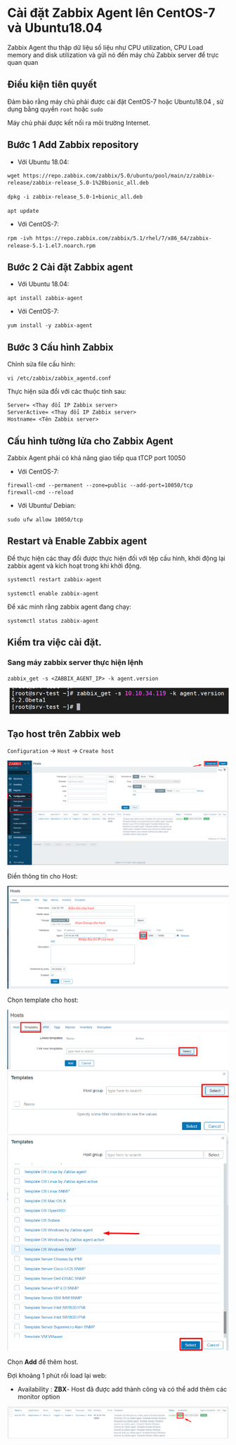 # Cài đặt Zabbix Agent lên CentOS-7 và Ubuntu18.04
Zabbix Agent thu thập dữ liệu số liệu như CPU utilization, CPU Load memory and disk utilization và gửi nó đến máy chủ Zabbix server để trực quan quan
## Điều kiện tiên quyết 
Đảm bảo rằng máy chủ phải được cài đặt CentOS-7 hoặc Ubuntu18.04 , sử dụng bằng quyền `root` hoặc `sudo`

Máy chủ phải được kết nối ra môi trường Internet.

## Bước 1 Add Zabbix repository

* Với Ubuntu 18.04:

```
wget https://repo.zabbix.com/zabbix/5.0/ubuntu/pool/main/z/zabbix-release/zabbix-release_5.0-1%2Bbionic_all.deb

dpkg -i zabbix-release_5.0-1+bionic_all.deb

apt update
```

* Với CentOS-7:

`rpm -ivh https://repo.zabbix.com/zabbix/5.1/rhel/7/x86_64/zabbix-release-5.1-1.el7.noarch.rpm`
## Bước 2 Cài đặt Zabbix agent
* Với Ubuntu 18.04:

`apt install zabbix-agent`

* Với CentOS-7:

`yum install -y zabbix-agent`   
## Bước 3 Cấu hình Zabbix
Chỉnh sửa file cấu hình:

`vi /etc/zabbix/zabbix_agentd.conf`

Thực hiện sửa đổi với các thuộc tính sau:

```
Server= <Thay đổi IP Zabbix server>
ServerActive= <Thay đổi IP Zabbix server>
Hostname= <Tên Zabbix server>
```
## Cấu hình tường lửa cho Zabbix Agent
Zabbix Agent phải có khả năng giao tiếp qua tTCP port 10050
* Với CentOS-7:

```
firewall-cmd --permanent --zone=public --add-port=10050/tcp
firewall-cmd --reload
```
* Với Ubuntu/ Debian:

`sudo ufw allow 10050/tcp`
## Restart và Enable Zabbix agent 
Để thực hiện các thay đổi được thực hiện đối với tệp cấu hình, khởi động lại zabbix agent và kích hoạt trong khi khởi động.

```
systemctl restart zabbix-agent

systemctl enable zabbix-agent
```
Để xác minh rằng zabbix agent đang chạy:

`systemctl status zabbix-agent`

## Kiểm tra việc cài đặt. 

### Sang máy zabbix server thực hiện lệnh

`zabbix_get -s <ZABBIX_AGENT_IP> -k agent.version`

![](/images/Screenshot_52.png)

## Tạo host trên Zabbix web 
`Configuration` -> `Host` -> `Create host`

![](/images/Screenshot_53.png)

Điền thông tin cho Host:

![](/images/Screenshot_54.png)

Chọn template cho host:

![](/images/Screenshot_55.png)
![](/images/Screenshot_56.png)
![](/images/Screenshot_57.png)

Chọn **Add** để thêm host.

Đợi khoảng 1 phút rồi load lại web:

* Availability : **ZBX**- Host đã được add thành công và có thể add thêm các monitor option

![](/images/Screenshot_58.png)